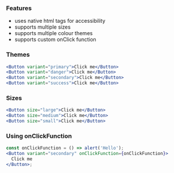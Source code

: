 ### Features

- uses native html tags for accessibility
- supports multiple sizes
- supports multiple colour themes
- supports custom onClick function

### Themes

```jsx
<Button variant="primary">Click me</Button>
<Button variant="danger">Click me</Button>
<Button variant="secondary">Click me</Button>
<Button variant="success">Click me</Button>
```

### Sizes

```jsx
<Button size="large">Click me</Button>
<Button size="medium">Click me</Button>
<Button size="small">Click me</Button>
```

### Using onClickFunction

```jsx
const onClickFunction = () => alert('Hello');
<Button variant="secondary" onClickFunction={onClickFunction}>
  Click me
</Button>;
```
